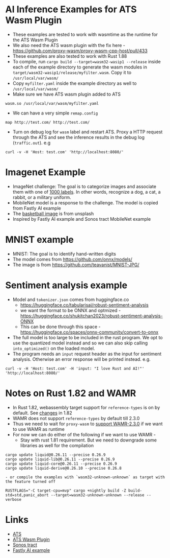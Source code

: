 AI Inference Examples for ATS Wasm Plugin
====
  - These examples are tested to work with wasmtime as the runtime for the ATS Wasm Plugin
  - We also need the ATS wasm plugin with the fix here - https://github.com/proxy-wasm/proxy-wasm-cpp-host/pull/433
  - These examples are also tested to work with Rust 1.88
  - To compile, run `cargo build --target=wasm32-wasip1 --release` inside each of the example directory to generate the wasm modules in `target/wasm32-wasip1/release/myfilter.wasm`. Copy it to `/usr/local/var/wasm/`
  - Copy `myfilter.yaml` inside the example directory as well to `/usr/local/var/wasm/`
  - Make sure we have ATS wasm plugin added to ATS
```
wasm.so /usr/local/var/wasm/myfilter.yaml
```
  - We can have a very simple `remap.config`
```
map http://test.com/ http://test.com/
```  
  - Turn on debug log for `wasm` label and restart ATS. Proxy a HTTP request through the ATS and see the inference results in the debug log (`traffic.out`). e.g
```
curl -v -H 'Host: test.com' 'http://localhost:8080/'
```

Imagenet Example
====
  - ImageNet challenge: The goal is to categorize images and associate them with one of [1000 labels](https://github.com/anishathalye/imagenet-simple-labels/blob/master/imagenet-simple-labels.json). In other words, recognize a dog, a cat, a rabbit, or a military uniform.
  - MobileNet model is a response to the challenge. The model is copied from Fastly AI example
  - The [basketball image](https://unsplash.com/photos/spalding-basketball-in-court-Gl0jBJJTDWs) is from unsplash
  - Inspired by Fastly AI example and Sonos tract MobileNet example

MNIST example
====
  - MNIST: The goal is to identify hand-written digits
  - The model comes from https://github.com/onnx/models/
  - The image is from https://github.com/teavanist/MNIST-JPG/

Sentiment analysis example
====
  - Model and `tokenizer.json` comes from huggingface.co
    - https://huggingface.co/tabularisai/robust-sentiment-analysis
    - we want the format to be ONNX and optmized - https://huggingface.co/shukitchan2023/robust-sentiment-analysis-ONNX
    - This can be done through this space - https://huggingface.co/spaces/onnx-community/convert-to-onnx
  - The full model is too large to be included in the rust program. We opt to use the quantized model instead and so we can also skip calling `into_optimized()` on the loaded model.
  - The program needs an `input` request header as the input for sentiment analysis. Otherwise an error response will be printed instead. e.g.
```
curl -v -H 'Host: test.com' -H 'input: "I love Rust and AI!"' 'http://localhost:8080/'
```    

Notes on Rust 1.82 and WAMR
====
  - In Rust 1.82, webassembly target support for `reference-types` is on by default. See [changes](https://releases.rs/docs/1.82.0/) in 1.82
  - WAMR does not support `reference-types` by default till 2.3.0
  - Thus we need to wait for `proxy-wasm` to [support WAMR-2.3.0](https://github.com/proxy-wasm/proxy-wasm-cpp-host/issues/449) if we want to use WAMR as runtime
  - For now we can do either of the following if we want to use WAMR - 
    - Stay with rust 1.81 requirement. But we need to downgrade some libraries as well for the compilation
```
cargo update liquid@0.26.11 --precise 0.26.9
cargo update liquid-lib@0.26.11 --precise 0.26.9
cargo update liquid-core@0.26.11 --precise 0.26.9
cargo update liquid-derive@0.26.10 --precise 0.26.8
```

    - or compile the examples with `wasm32-unknown-unknown` as target with the feature turned off

```
RUSTFLAGS="-C target-cpu=mvp" cargo +nightly build -Z build-std=std,panic_abort --target=wasm32-unknown-unknown --release --verbose
``` 

Links
====
  - [ATS](https://trafficserver.apache.org)
  - [ATS Wasm Plugin](https://docs.trafficserver.apache.org/en/latest/admin-guide/plugins/wasm.en.html)
  - [Sonos tract](https://github.com/sonos/tract)
  - [Fastly AI example](https://www.fastly.com/documentation/solutions/demos/edgeml/)
